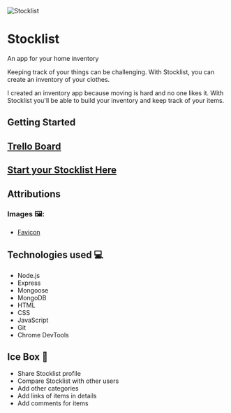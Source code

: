 ![Stocklist]( "stocklist-screenshot")

# Stocklist
An app for your home inventory

Keeping track of your things can be challenging. With Stocklist, you can create an inventory of your clothes.

I created an inventory app because moving is hard and no one likes it. With Stocklist you'll be able to build your inventory and keep track of your items.

## Getting Started

## [Trello Board](https://trello.com/b/CzHyKepp/stocklist "Trello Board")

## [Start your Stocklist Here](https://stocklist.fly.dev/ "Stocklist link")

## Attributions

### Images 🖼️:
* [Favicon](https://icons8.com/icon/tWqXz4h30AJ4/sneaker"icons8")


## Technologies used 💻
* Node.js
* Express
* Mongoose
* MongoDB
* HTML
* CSS
* JavaScript
* Git
* Chrome DevTools

## Ice Box 🔮
* Share Stocklist profile
* Compare Stocklist with other users
* Add other categories
* Add links of items in details
* Add comments for items